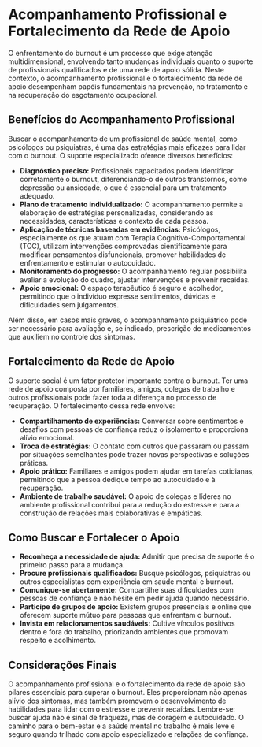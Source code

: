 # Acompanhamento Profissional e Fortalecimento da Rede de Apoio

O enfrentamento do burnout é um processo que exige atenção multidimensional, envolvendo tanto mudanças individuais quanto o suporte de profissionais qualificados e de uma rede de apoio sólida. Neste contexto, o acompanhamento profissional e o fortalecimento da rede de apoio desempenham papéis fundamentais na prevenção, no tratamento e na recuperação do esgotamento ocupacional.

## Benefícios do Acompanhamento Profissional

Buscar o acompanhamento de um profissional de saúde mental, como psicólogos ou psiquiatras, é uma das estratégias mais eficazes para lidar com o burnout. O suporte especializado oferece diversos benefícios:

- **Diagnóstico preciso:** Profissionais capacitados podem identificar corretamente o burnout, diferenciando-o de outros transtornos, como depressão ou ansiedade, o que é essencial para um tratamento adequado.
- **Plano de tratamento individualizado:** O acompanhamento permite a elaboração de estratégias personalizadas, considerando as necessidades, características e contexto de cada pessoa.
- **Aplicação de técnicas baseadas em evidências:** Psicólogos, especialmente os que atuam com Terapia Cognitivo-Comportamental (TCC), utilizam intervenções comprovadas cientificamente para modificar pensamentos disfuncionais, promover habilidades de enfrentamento e estimular o autocuidado.
- **Monitoramento do progresso:** O acompanhamento regular possibilita avaliar a evolução do quadro, ajustar intervenções e prevenir recaídas.
- **Apoio emocional:** O espaço terapêutico é seguro e acolhedor, permitindo que o indivíduo expresse sentimentos, dúvidas e dificuldades sem julgamentos.

Além disso, em casos mais graves, o acompanhamento psiquiátrico pode ser necessário para avaliação e, se indicado, prescrição de medicamentos que auxiliem no controle dos sintomas.

## Fortalecimento da Rede de Apoio

O suporte social é um fator protetor importante contra o burnout. Ter uma rede de apoio composta por familiares, amigos, colegas de trabalho e outros profissionais pode fazer toda a diferença no processo de recuperação. O fortalecimento dessa rede envolve:

- **Compartilhamento de experiências:** Conversar sobre sentimentos e desafios com pessoas de confiança reduz o isolamento e proporciona alívio emocional.
- **Troca de estratégias:** O contato com outros que passaram ou passam por situações semelhantes pode trazer novas perspectivas e soluções práticas.
- **Apoio prático:** Familiares e amigos podem ajudar em tarefas cotidianas, permitindo que a pessoa dedique tempo ao autocuidado e à recuperação.
- **Ambiente de trabalho saudável:** O apoio de colegas e líderes no ambiente profissional contribui para a redução do estresse e para a construção de relações mais colaborativas e empáticas.

## Como Buscar e Fortalecer o Apoio

- **Reconheça a necessidade de ajuda:** Admitir que precisa de suporte é o primeiro passo para a mudança.
- **Procure profissionais qualificados:** Busque psicólogos, psiquiatras ou outros especialistas com experiência em saúde mental e burnout.
- **Comunique-se abertamente:** Compartilhe suas dificuldades com pessoas de confiança e não hesite em pedir ajuda quando necessário.
- **Participe de grupos de apoio:** Existem grupos presenciais e online que oferecem suporte mútuo para pessoas que enfrentam o burnout.
- **Invista em relacionamentos saudáveis:** Cultive vínculos positivos dentro e fora do trabalho, priorizando ambientes que promovam respeito e acolhimento.

## Considerações Finais

O acompanhamento profissional e o fortalecimento da rede de apoio são pilares essenciais para superar o burnout. Eles proporcionam não apenas alívio dos sintomas, mas também promovem o desenvolvimento de habilidades para lidar com o estresse e prevenir recaídas. Lembre-se: buscar ajuda não é sinal de fraqueza, mas de coragem e autocuidado. O caminho para o bem-estar e a saúde mental no trabalho é mais leve e seguro quando trilhado com apoio especializado e relações de confiança.